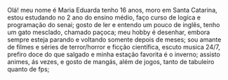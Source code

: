 Olá! 
meu nome é Maria Eduarda
tenho 16 anos,
moro em Santa Catarina,
estou estudando no 2 ano do ensino médio,
faço curso de logíca e programação do senai;
gosto de ler e entendo um pouco de inglês,
tenho um gato mesclado, chamado paçoca;
meu hobby é desenhar, embora sempre esteja parando e voltando somente depois de meses;
sou amante de filmes e séries de terror/horror e ficção científica,
escuto musica 24/7,
prefiro doce do que salgado e minha estação favorita é o inverno;
assisto animes, ás vezes, e gosto de mangás, além de jogos, tanto de tabuleiro quanto de fps;
